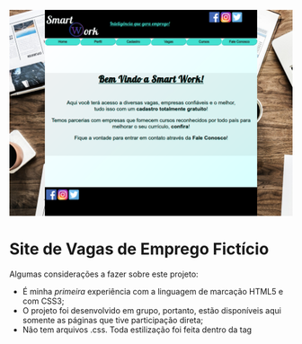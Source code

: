 ![](/site-smart-work/fundo/smart1.png)

# Site de Vagas de Emprego Fictício

Algumas considerações a fazer sobre este projeto:

  - É minha _primeira_ experiência com a linguagem de marcação HTML5 e com CSS3;
  - O projeto foi desenvolvido em grupo, portanto, estão disponíveis aqui somente as páginas que tive participação direta;
  - Não tem arquivos .css. Toda estilização foi feita dentro da tag <style>, o que aumentou significativamente o tamanho do código, pois todos os arquivos .html tem a mesma formatação dentro da tag <style>;
  - Não tem Javascript. Por ser um trabalho de faculdade, desenvolvemos o código conforme o avanço das aulas, e não foi possível dentro do semestre estudado introduzir a linguagem Javascript de forma relevante;
  - Não será atualizado. Como um trabalho de faculdade já concluído, não tenho intenções de fazer alterações nele. Serve apenas como referência de aprendizado e para demonstrar minha evolução dentro das linguagens apresentadas em projetos futuros.
  
# Smart Work

O projeto de nome fictício Smart Work foi um trabalho para a disciplina de __Aplicações para Internet__, do curso superior em Análise e Desenvolvimento de Sistemas no 1º semestre de 2019 pela Universidade Cidade de São Paulo (UNICID).

A proposta era desenvolver um site de vagas de emprego fictício, que apresentasse toda a estrutura comumente usada em sites desse gênero, como página de vagas, cadastro, perfil do candidato, cursos e fale conosco.

O desenvolvimento do projeto contou com diversas etapas como pesquisa, desenvolvimento dos wireframes, escolha de imagens sem direitos autorais (em sites como Pixabay, por exemplo), escolha e estudo das cores, além de outras etapas, tudo isso documentado dentro de um DDP - Documento de Descrição do Projeto - constantemente atualizado. 

__Softwares utilizados__ 
  - Adobe Photoshop
  - Pencil Project
  - Notepad++
  - Sublime Text 

